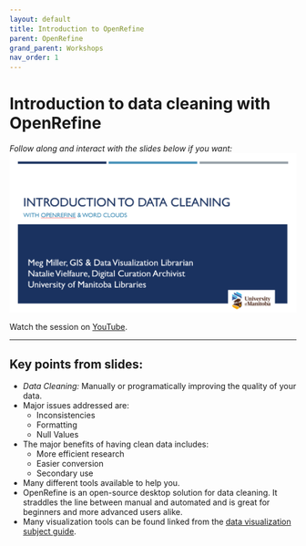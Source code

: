 ```yaml
---
layout: default
title: Introduction to OpenRefine
parent: OpenRefine
grand_parent: Workshops
nav_order: 1
---
```


# Introduction to data cleaning with OpenRefine

*Follow along and interact with the slides below if you want:*
<br>
![slide deck](img/slides.PNG)  

Watch the session on [YouTube](https://youtu.be/).
<hr>

## Key points from slides:

- _Data Cleaning:_ Manually or programatically improving the quality of your data.  
- Major issues addressed are:
	- Inconsistencies  
    - Formatting  
    - Null Values  
- The major benefits of having clean data includes:  
	- More efficient research  
    - Easier conversion  
    - Secondary use   
- Many different tools available to help you.  
- OpenRefine is an open-source desktop solution for data cleaning. It straddles the line between manual and automated and is great for beginners and more advanced users alike.
- Many visualization tools can be found linked from the [data visualization subject guide](https://libguides.lib.umanitoba.ca/viz).  


